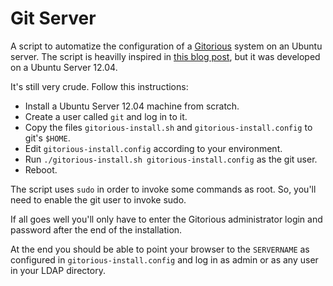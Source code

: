 Git Server
==========

A script to automatize the configuration of a
[Gitorious](http://gitorious.org/) system on an Ubuntu server. The
script is heavilly inspired in [this blog
post](http://coding-journal.com/installing-gitorious-on-ubuntu-11-04/),
but it was developed on a Ubuntu Server 12.04.

It's still very crude. Follow this instructions:

* Install a Ubuntu Server 12.04 machine from scratch.
* Create a user called `git` and log in to it.
* Copy the files `gitorious-install.sh` and `gitorious-install.config` to git's `$HOME`.
* Edit `gitorious-install.config` according to your environment.
* Run `./gitorious-install.sh gitorious-install.config` as the git user.
* Reboot.

The script uses `sudo` in order to invoke some commands as root. So,
you'll need to enable the git user to invoke sudo.

If all goes well you'll only have to enter the Gitorious administrator
login and password after the end of the installation.

At the end you should be able to point your browser to the
`SERVERNAME` as configured in `gitorious-install.config` and log in as
admin or as any user in your LDAP directory.

